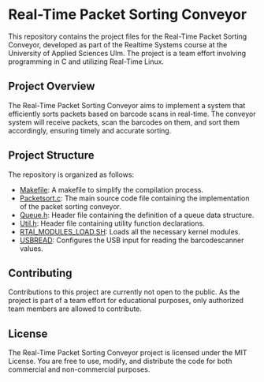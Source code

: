 # Real-Time Packet Sorting Conveyor

This repository contains the project files for the Real-Time Packet Sorting Conveyor, developed as part of the Realtime Systems course at the University of Applied Sciences Ulm. The project is a team effort involving programming in C and utilizing Real-Time Linux.

## Project Overview

The Real-Time Packet Sorting Conveyor aims to implement a system that efficiently sorts packets based on barcode scans in real-time. The conveyor system will receive packets, scan the barcodes on them, and sort them accordingly, ensuring timely and accurate sorting.

## Project Structure

The repository is organized as follows:

- [Makefile](/Makefile): A makefile to simplify the compilation process.
- [Packetsort.c](/Packetsort.c): The main source code file containing the implementation of the packet sorting conveyor.
- [Queue.h](/Queue.h): Header file containing the definition of a queue data structure.
- [Util.h](/Util.h): Header file containing utility function declarations.
- [RTAI_MODULES_LOAD.SH](/RTAI_MODULES_LOAD.SH): Loads all the necessary kernel modules.
- [USBREAD](/USBREAD): Configures the USB input for reading the barcodescanner values.

## Contributing

Contributions to this project are currently not open to the public. As the project is part of a team effort for educational purposes, only authorized team members are allowed to contribute.

## License

The Real-Time Packet Sorting Conveyor project is licensed under the MIT License. You are free to use, modify, and distribute the code for both commercial and non-commercial purposes.
